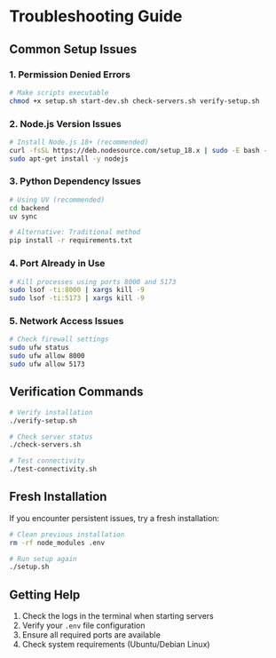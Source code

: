 # Troubleshooting Guide

## Common Setup Issues

### 1. Permission Denied Errors
```bash
# Make scripts executable
chmod +x setup.sh start-dev.sh check-servers.sh verify-setup.sh
```

### 2. Node.js Version Issues
```bash
# Install Node.js 18+ (recommended)
curl -fsSL https://deb.nodesource.com/setup_18.x | sudo -E bash -
sudo apt-get install -y nodejs
```

### 3. Python Dependency Issues
```bash
# Using UV (recommended)
cd backend
uv sync

# Alternative: Traditional method
pip install -r requirements.txt
```

### 4. Port Already in Use
```bash
# Kill processes using ports 8000 and 5173
sudo lsof -ti:8000 | xargs kill -9
sudo lsof -ti:5173 | xargs kill -9
```

### 5. Network Access Issues
```bash
# Check firewall settings
sudo ufw status
sudo ufw allow 8000
sudo ufw allow 5173
```

## Verification Commands

```bash
# Verify installation
./verify-setup.sh

# Check server status
./check-servers.sh

# Test connectivity
./test-connectivity.sh
```

## Fresh Installation

If you encounter persistent issues, try a fresh installation:

```bash
# Clean previous installation
rm -rf node_modules .env

# Run setup again
./setup.sh
```

## Getting Help

1. Check the logs in the terminal when starting servers
2. Verify your `.env` file configuration
3. Ensure all required ports are available
4. Check system requirements (Ubuntu/Debian Linux)
